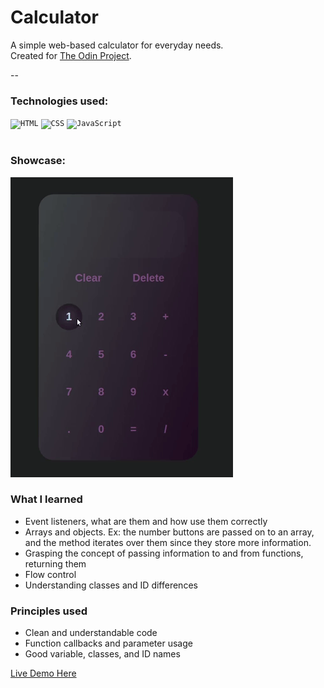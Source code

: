 # Calculator

A simple web-based calculator for everyday needs.
<br>
Created for [The Odin Project](https://www.theodinproject.com/lessons/foundations-calculator).

--

<h3> Technologies used: </h3>
<div>
	<code><img height="50" src="https://user-images.githubusercontent.com/25181517/192158954-f88b5814-d510-4564-b285-dff7d6400dad.png" alt="HTML" title="HTML" /></code>
	<code><img height="50" src="https://user-images.githubusercontent.com/25181517/183898674-75a4a1b1-f960-4ea9-abcb-637170a00a75.png" alt="CSS" title="CSS" /></code>
	<code><img height="50" src="https://user-images.githubusercontent.com/25181517/117447155-6a868a00-af3d-11eb-9cfe-245df15c9f3f.png" alt="JavaScript" title="JavaScript" /></code>
</div>
<br>
<h3>Showcase:</h3>

![](https://github.com/rib9985/calculator/blob/main/giphy.gif)

<h3>What I learned</h3>

- Event listeners, what are them and how use them correctly
- Arrays and objects. Ex: the number buttons are passed on to an array, and the method iterates over them since they store more information.
- Grasping the concept of passing information to and from functions, returning them
- Flow control
- Understanding classes and ID differences
  <br>

<h3>Principles used</h3>

- Clean and understandable code
- Function callbacks and parameter usage
- Good variable, classes, and ID names
  <br>

[Live Demo Here](https://rib9985.github.io/calculator/)
